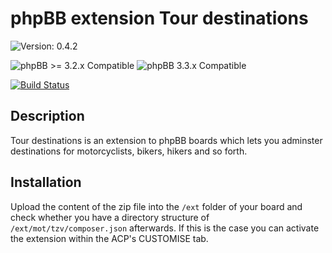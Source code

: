 # phpBB extension Tour destinations

![Version: 0.4.2](https://img.shields.io/badge/Version-0.4.2-green)  
  
![phpBB >= 3.2.x Compatible](https://img.shields.io/badge/phpBB-%3E=%203.2.3%20Compatible-009BDF)
![phpBB 3.3.x Compatible](https://img.shields.io/badge/phpBB-3.3.x%20Compatible-009BDF)  

[![Build Status](https://github.com/Mike-on-Tour/tzv/workflows/Tests/badge.svg)](https://github.com/Mike-on-Tour/tzv/actions)
  
  
## Description
Tour destinations is an extension to phpBB boards which lets you adminster destinations for motorcyclists, bikers, hikers and so forth.

## Installation
Upload the content of the zip file into the `/ext` folder of your board and check whether you have a directory structure of `/ext/mot/tzv/composer.json`
afterwards. If this is the case you can activate the extension within the ACP's CUSTOMISE tab.
